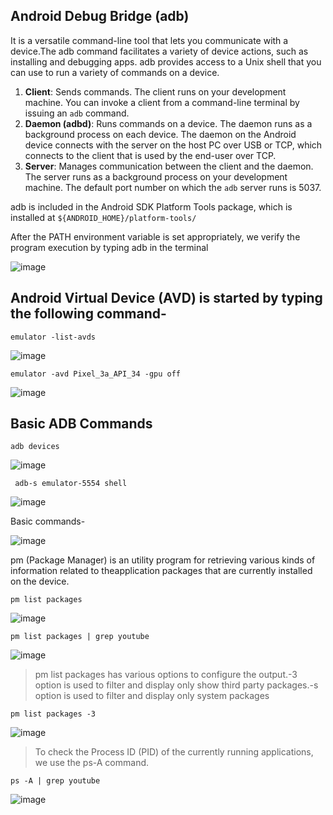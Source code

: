 ## Android Debug Bridge (adb)

It is a versatile command-line tool that lets you communicate with a device.The adb command facilitates a variety of device actions, such as installing and debugging apps. adb provides access to a Unix shell that you can use to run a variety of commands on a device.


1. **Client**: Sends commands. The client runs on your development machine. You can invoke a client from a command-line terminal by issuing an `adb` command.
2. **Daemon (adbd)**: Runs commands on a device. The daemon runs as a background process on each device. The daemon on the Android device connects with the server on the host PC over USB or TCP, which connects to the client that is used by the end-user over TCP.
3. **Server**: Manages communication between the client and the daemon. The server runs as a background process on your development machine. The default port number on which the `adb` server runs is 5037.

 adb is included in the Android SDK Platform Tools package, which is installed at `${ANDROID_HOME}/platform-tools/`

After the PATH environment variable is set appropriately, we verify the program execution by typing adb in the terminal

![image](https://github.com/ananthan05/Android-Security/assets/140697378/87b4c59f-6e03-4ad3-b8d9-c5854560ab96)

##  Android Virtual Device (AVD) is started by typing the following command-

 ```
emulator -list-avds
```
 ![image](https://github.com/ananthan05/Android-Security/assets/140697378/e0eb3bcc-97ec-43e7-81d5-2992ae92c933)

```
emulator -avd Pixel_3a_API_34 -gpu off
```

![image](https://github.com/ananthan05/Android-Security/assets/140697378/5b1d2a1d-6422-4abf-8675-1f586875c869)

## Basic ADB Commands
 
 ```
adb devices
```
![image](https://github.com/ananthan05/Android-Security/assets/140697378/aa932a51-7291-4152-ba8e-1769af7ee65b)

```
 adb-s emulator-5554 shell
```

![image](https://github.com/ananthan05/Android-Security/assets/140697378/3ff72eee-7c14-4b86-8f9c-cbc105b30bf3)

Basic commands-

![image](https://github.com/ananthan05/Android-Security/assets/140697378/9b76694c-682d-4682-ac84-a546430806ec)


pm (Package Manager) is an utility program for retrieving various kinds of information related to theapplication packages that are currently installed on the device.
 
```
pm list packages
```

![image](https://github.com/ananthan05/Android-Security/assets/140697378/a8569181-e487-492b-8ab3-3e6e11ee379d)

```
pm list packages | grep youtube
```

![image](https://github.com/ananthan05/Android-Security/assets/140697378/6b2362aa-70ac-48a6-87c7-3031cade0244)

> pm list packages has various options to configure the output.-3 option is used to filter and display only
show third party packages.-s option is used to filter and display only system packages

```
pm list packages -3
```

![image](https://github.com/ananthan05/Android-Security/assets/140697378/fdebde12-05ad-4267-95cb-7d859ad79991)


> To check the Process ID (PID) of the currently running applications, we use the ps-A command.
 
 ```
ps -A | grep youtube
```

![image](https://github.com/ananthan05/Android-Security/assets/140697378/f00bf598-bf52-4067-a1b4-17bf9fb15dca)

